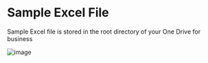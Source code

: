 # Sample Excel File

Sample Excel file is stored in the root directory of your One Drive for business

![image](https://github.com/girishuppal/Power-Automate-Flows/assets/17232756/c65d6994-e93a-436f-9b52-f3ed6d848c2f)


